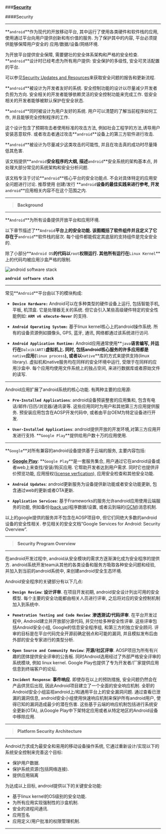 
###[**Security**](http://source.android.com/security/index.html)


####Security

-----
**`android`**作为现代的开放移动平台, 其中运行了使用各类硬件和软件栈的应用, 使用通过平台向用户提供创新和有价值的服务. 为了保护其中的内容, 平台必须提供能够保障用户安全的 应用/数据/设备/网络环境. 

为开放平台提供安全保障, 需要健壮的安全体系架构和严格的安全检查. **`android`**设计时已经考虑为所有用户提供: 安全保护的多级性, 安全可灵活配置的平台. 

可以参见[Security Updates and Resources](http://source.android.com/security/overview/updates-resources.html)来获取安全问题的报告和更新流程.

**`android`**被设计为开发者友好的系统. 安全控制功能的设计以尽量减少开发者负担为方向.  安全相关的开发者能够依赖灵活的安全控制功能来完成工作. 低安全相关的开发者能够被默认保护在安全状态.

**`android`**同时被设计为用户友好的系统. 用户可以清楚的了解当前程序如何工作, 并且能够完全控制程序的工作. 

这个设计包含了预期攻击者使用标准的攻击方法, 例如社会工程学的方法,诱导用户安装恶意软件. 或者攻击者通过攻击**`android`**设备上的第三方软件进行攻击. 

**`android`**被设计为尽量减少这类攻击的可能性, 并且在攻击真的成功时尽量降低其危害.

该文档提供**`android`**安全程序的大纲, 描述**`android`**安全系统的架构基本点, 并处理大部分常见的系统架构和安全分析问题. 

该文档专注于讨论**`android`**核心平台的安全功能点. 不会对具体特定的应用安全问题进行讨论. 推荐使用 创建/发行 **`android`**设备的最佳实践来进行参考, 开发**`android`**应用相关内容不在这个范围之内.

-----
> **Background**

-----
**`Android`**为所有设备提供开放平台和应用环境.

以下章节描述了**`Android`**平台上的安全功能. 该图概括了软件组件并且定义了它存在于**`android`**软件栈的层次. 每个组件都能假定其底层的支持组件是完全安全的. 

除了小部分**`Android OS`**的代码以**`root`**权限运行. 其他所有运行在**`Linux Kernel`**上的代码均被应用沙盒严格的限制.

![android software stack](http://source.android.com/security/images/android_software_stack.png)

**`android software stack`**

-----
常见**`Android`**平台由以下的模块构成:

 - **`Device Hardware:`** Android可以在多种类型的硬件设备上运行, 包括智能手机, 平板, 机顶盒. 它是处理器无关的系统. 但它会引入某些高级硬件特定的安全性能例如: **`ARM v6 eXecute-Never`** 的支持.

 - **`Android Operating System:`** 基于linux kernel核心上的android操作系统. 所有的设备资源例如摄像头, GPS, 蓝牙, 通讯, 网络都通过该系统进行访问.

 - **`Android Application Runtime:`** Android应用通常使用**`java`**语言编写, 并运行在**`Dalvik(ART)`**虚拟机上. 同时, 包括android核心服务的许多应用都是**`native`**应用(**`linux process`**), 或者以**`native`**库的方式来提供支持(linux library). 虚拟机和native服务均在同样的安全环境中运行, 受限于在同样的应用沙盒中.  每个应用均使用文件系统上的独占空间, 来进行数据库或者原始文件的读写. 

-----
Android应用扩展了android系统的核心功能. 有两种主要的应用源:

 - **`Pre-Installed Applications`**: android设备预装整套的应用集和, 包含有电话/邮件/日历/浏览器/通讯录等. 这些应用同时为用户和其他第三方应用提供服务. 预安装应用包含在AOSP开发代码中, 或者由平台OEM为特定设备进行开发.

 - **`User-Installed Applications`**: android提供开放的开发环境,对第三方应用开发进行支持. **`Google Play`**提供给用户数十万的应用使用.

-----
**`Google`**对所有兼容的android设备提供基于云端的服务, 主要内容包括:

 - **[Google Play](https://play.google.com/store)**: **`Google Play`**是一套服务集合, 用户通过它在android设备或者web上来查找/安装/购买应用. 它帮助开发者达到用户需求. 同时它也提供评价预览功能, 应用授权([license verfication](https://developer.android.com/guide/publishing/licensing.html)), 应用安全检查和其他安全功能.
 
 - **`Android Updates`**: android更新服务为设备提供新功能或者安全功能更新, 包含通过web的更新或者OTA更新.

 - **`Application Services`**: 基于Frameworks的服务允许android应用使用云端服务的功能, 例如备份([back up](https://developer.android.com/guide/topics/data/backup.html))程序数据/设置, 或者云到端的([GCM](https://developers.google.com/cloud-messaging/))消息机制.

以上的google提供的服务并不包含在AOSP项目中, 但它们同绝大多数的android设备的安全性相关. 参见相关的安全文档“Google Services for Android: Security Overview”.

-----

> **Security Program Overview**

-----
在android开发过程中, android从安全模块的需求方逐渐演化成为安全程序的提供方. android系统开发team从其他的各类设备和服务方吸取各种安全问题和经验, 并加入到当前的android系统中, 来创建android安全生态环境.

Android安全程序的关键部分有以下几点:

 - **`Design Review`**: **设计评审**. 在项目开发初期, android安全设计列出可用的安全模型. 每个主要的安全功能都由相关人员进行评审, 之后将对应的安全控制机制加入到系统中.

 - **`Penetration Testing and Code Review`**: **渗透测试/代码评审**. 在平台开发过程中, Android建立并开放部分源代码, 并交付给多种安全性评审. 这些评审包括Android安全小组, Google的信息安全程序组,  和第三方的独立安全顾问. 评审的目标是在平台代码完全开源前确定弱点和可能的漏洞, 并且模拟发布后由外部的安全专家进行的类型分析.

 - **`Open Source and Community Review`**: **开源/社区评审**. AOSP项目为所有有兴趣的团体提供安全评审的公告板. 同时Android选用经过了外部严格安全评审的系统模块, 例如 linux kernel. Google Play也提供了专为开发者/厂家提供应用信息到终端客户的论坛. 

 - **`Incident Response`**: **事件响应**. 即使存在以上的预防措施, 安全问题仍然会在产品供货后出现, 因此Android项目建立了一个全面的安全响应机制. 全职的Android安全小组监视android上/和通用平台上的安全漏洞问题. 通过查看已泄漏的漏洞信息, android安全小组使用快速响应机制来保护所有android用户, 使得已知的漏洞造成最少的潜在伤害. 这些基于云端的响应机制包括进行系统安全更新(OTA), 从Google Play中下架特定应用或者从特定地区的Android设备中移除应用. 

-----

> **Platform Security Architecture**

-----
Android力求成为最安全和易用的移动设备操作系统, 它通过重新设计/实现以下的系统安全控制来完善这个目标:

 - 保护用户数据.
 - 保护系统资源(包括网络连接).
 - 提供应用隔离

为达成以上目标, android提供以下的关键安全功能:

 - 基于linux kernel的OS级别的安全功能.
 - 为所有应用实现强制性的沙盒机制.
 - 安全的进程间通讯. 
 - 应用签名
 - 应用定义/用户批准的权限管理机制.

-----
